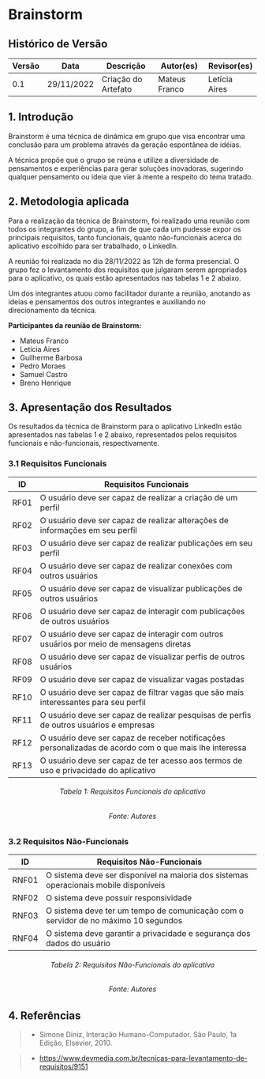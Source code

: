 # Brainstorm

## Histórico de Versão

| Versão | Data | Descrição |  Autor(es) | Revisor(es) |
| --- | --- | --- | --- | --- |
| 0.1 | 29/11/2022 | Criação do Artefato | Mateus Franco | Letícia Aires |

## 1. Introdução

Brainstorm é uma técnica de dinâmica em grupo que visa encontrar uma conclusão para um problema através da geração espontânea de idéias. 

A técnica propõe que o grupo se reúna e utilize a diversidade de pensamentos e experiências para gerar soluções inovadoras, sugerindo qualquer pensamento ou ideia que vier à mente a respeito do tema tratado.

## 2. Metodologia aplicada

Para a realização da técnica de Brainstorm, foi realizado uma reunião com todos os integrantes do grupo, a fim de que cada um pudesse expor os principais requisitos, tanto funcionais, quanto não-funcionais acerca do aplicativo escolhido para ser trabalhado, o LinkedIn.

A reunião foi realizada no dia 28/11/2022 às 12h de forma presencial. O grupo fez o levantamento dos requisitos que julgaram serem apropriados para o aplicativo, os quais estão apresentados nas tabelas 1 e 2 abaixo.

Um dos integrantes atuou como facilitador durante a reunião, anotando as ideias e pensamentos dos outros integrantes e auxiliando no direcionamento da técnica.

**Participantes da reunião de Brainstorm:**

* Mateus Franco
* Letícia Aires
* Guilherme Barbosa
* Pedro Moraes
* Samuel Castro
* Breno Henrique

## 3. Apresentação dos Resultados

Os resultados da técnica de Brainstorm para o aplicativo LinkedIn estão apresentados nas tabelas 1 e 2 abaixo, representados pelos requisitos funcionais e não-funcionais, respectivamente.

### 3.1 Requisitos Funcionais

| ID | Requisitos Funcionais |
| --- | --- |
| RF01 | O usuário deve ser capaz de realizar a criação de um perfil |
| RF02 | O usuário deve ser capaz de realizar alterações de informações em seu perfil |
| RF03 | O usuário deve ser capaz de realizar publicações em seu perfil|
| RF04 | O usuário deve ser capaz de realizar conexões com outros usuários|
| RF05 | O usuário deve ser capaz de visualizar publicações de outros usuários|
| RF06 | O usuário deve ser capaz de interagir com publicações de outros usuários|
| RF07 | O usuário deve ser capaz de interagir com outros usuários por meio de mensagens diretas|
| RF08 | O usuário deve ser capaz de visualizar perfis de outros usuários|
| RF09 | O usuário deve ser capaz de visualizar vagas postadas |
| RF10 | O usuário deve ser capaz de filtrar vagas que são mais interessantes para seu perfil |
| RF11 | O usuário deve ser capaz de realizar pesquisas de perfis de outros usuários e empresas|
| RF12 | O usuário deve ser capaz de receber notificações personalizadas de acordo com o que mais lhe interessa |
| RF13 | O usuário deve ser capaz de ter acesso aos termos de uso e privacidade do aplicativo|

<h6 align = "center"> Tabela 1: Requisitos Funcionais do aplicativo</h6>
<h6 align = "center"> Fonte: Autores </h6>

### 3.2 Requisitos Não-Funcionais
| ID | Requisitos Não-Funcionais |
| --- | --- |
| RNF01 |O sistema deve ser disponível na maioria dos sistemas operacionais mobile disponíveis|
| RNF02 |O sistema deve possuir responsividade| 
| RNF03 |O sistema deve ter um tempo de comunicação com o servidor de no máximo 10 segundos | 
| RNF04 |O sistema deve garantir a privacidade e segurança dos dados do usuário |

<h6 align = "center"> Tabela 2: Requisitos Não-Funcionais do aplicativo</h6>
<h6 align = "center"> Fonte: Autores </h6>


## 4. Referências

> *  Simone Diniz, Interação Humano-Computador. São Paulo, 1a Edição, Elsevier, 2010.


> * https://www.devmedia.com.br/tecnicas-para-levantamento-de-requisitos/9151












